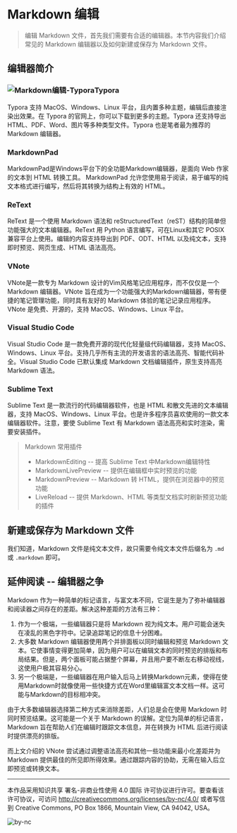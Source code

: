 # Markdown 编辑

> 编辑 Markdown 文件，首先我们需要有合适的编辑器。本节内容我们介绍常见的 Markdown 编辑器以及如何新建或保存为 Markdown 文件。

## 编辑器简介

### ![Markdown编辑-Typora](http://ice-kylin.gitee.io/icekylinfigurebed/images/MarkdownGuide/Markdown%E7%BC%96%E8%BE%91-Typora.png)Typora

Typora 支持 MacOS、Windows、Linux 平台，且内置多种主题，编辑后直接渲染出效果。在 Typora 的官网上，你可以下载到更多的主题。Typora 还支持导出 HTML、PDF、Word、图片等多种类型文件。Typora 也是笔者最为推荐的 Markdown 编辑器。

### MarkdownPad

MarkdownPad是Windows平台下的全功能Markdown编辑器，是面向 Web 作家的文本到 HTML 转换工具。 MarkdownPad 允许您使用易于阅读，易于编写的纯文本格式进行编写，然后将其转换为结构上有效的 HTML。

### ReText

ReText 是一个使用 Markdown 语法和 reStructuredText（reST）结构的简单但功能强大的文本编辑器。ReText 用 Python 语言编写，可在Linux和其它 POSIX 兼容平台上使用。编辑的内容支持导出到 PDF、ODT、HTML 以及纯文本，支持即时预览、网页生成、HTML 语法高亮。

### VNote

VNote是一款专为 Markdown 设计的Vim风格笔记应用程序，而不仅仅是一个 Markdown 编辑器。VNote 旨在成为一个功能强大的Markdown编辑器，带有便捷的笔记管理功能，同时具有友好的 Markdown 体验的笔记记录应用程序。VNote 是免费、开源的，支持 MacOS、Windows、Linux 平台。

### Visual Studio Code

Visual Studio Code 是一款免费开源的现代化轻量级代码编辑器，支持 MacOS、Windows、Linux 平台。支持几乎所有主流的开发语言的语法高亮、智能代码补全。Visual Studio Code 已默认集成 Markdown 文档编辑插件，原生支持高亮 Markdown 语法。

### Sublime Text

Sublime Text 是一款流行的代码编辑器软件，也是 HTML 和散文先进的文本编辑器，支持 MacOS、Windows、Linux 平台。也是许多程序员喜欢使用的一款文本编辑器软件。注意，要使 Sublime Text 有 Markdown 语法高亮和实时渲染，需要安装插件。

> Markdown 常用插件
>
> - MarkdownEditing -- 提高 Sublime Text 中Markdown编辑特性
> - MarkdownLivePreview -- 提供在编辑框中实时预览的功能
> - MarkdownPreview -- Markdown 转 HTML，提供在浏览器中的预览功能
> - LiveReload -- 提供 Markdown、HTML 等类型文档实时刷新预览功能的插件

## 新建或保存为 Markdown 文件

我们知道，Markdown 文件是纯文本文件，故只需要令纯文本文件后缀名为 `.md` 或 `.markdown` 即可。

## 延伸阅读 -- 编辑器之争

Markdown 作为一种简单的标记语言，与富文本不同，它诞生是为了弥补编辑器和阅读器之间存在的差距。解决这种差距的方法有三种：

1. 作为一个极端，一些编辑器只是将 Markdown 视为纯文本。用户可能会迷失在凌乱的黑色字符中。记录追踪笔记的信息十分困难。
2. 大多数 Markdown 编辑器使用两个并排面板以同时编辑和预览 Markdown 文本。它使事情变得更加简单，因为用户可以在编辑文本的同时预览的排版和布局结果。但是，两个面板可能占据整个屏幕，并且用户要不断左右移动视线，这使用户极其容易分心。
3. 另一个极端是，一些编辑器在用户输入后马上转换Markdown元素，使得在使用Markdown时就像使用一些快捷方式在Word里编辑富文本文档一样。这可能与Markdown的目标相冲突。

由于大多数编辑器选择第二种方式来消除差距，人们总是会在使用 Markdown 时同时预览结果。这可能是一个关于 Markdown 的误解。定位为简单的标记语言，Markdown 旨在帮助人们在编辑时跟踪文本信息，并在转换为 HTML 后进行阅读时提供漂亮的排版。

而上文介绍的 VNote 尝试通过调整语法高亮和其他一些功能来最小化差距并为 Markdown 提供最佳的所见即所得效果。通过跟踪内容的协助，无需在输入后立即预览或转换文本。

***

本作品采用知识共享 署名-非商业性使用 4.0 国际 许可协议进行许可。要查看该许可协议，可访问 http://creativecommons.org/licenses/by-nc/4.0/ 或者写信到 Creative Commons, PO Box 1866, Mountain View, CA 94042, USA。

![by-nc](http://ice-kylin.gitee.io/icekylinfigurebed/images/PublicFile/by-nc.svg)